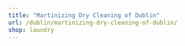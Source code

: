```yaml
---
title: "Martinizing Dry Cleaning of Dublin"
url: /dublin/martinizing-dry-cleaning-of-dublin/
shop: laundry
---
```

